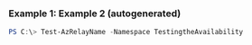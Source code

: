 ### Example 1: Example 2 (autogenerated)
```powershell
PS C:\> Test-AzRelayName -Namespace TestingtheAvailability
```

